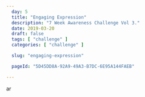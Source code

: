 ```yaml
---
  day: 5
  title: "Engaging Expression"
  description: "7 Week Awareness Challenge Vol 3."
  date: 2019-03-20
  draft: false
  tags: [ "challenge" ]
  categories: [ "challenge" ]

  slug: "engaging-expression"

  pageId: "5D45DD8A-92A9-49A3-B7DC-6E95A144FAEB"

---
```



ar
